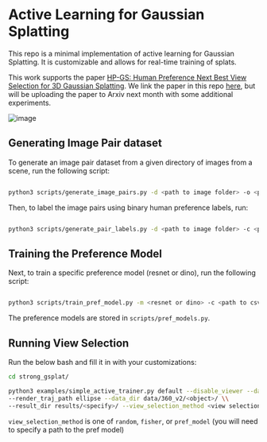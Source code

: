 # Active Learning for Gaussian Splatting

This repo is a minimal implementation of active learning for Gaussian Splatting. It is customizable and allows for real-time training of splats.

This work supports the paper [HP-GS: Human Preference Next Best View Selection for 3D Gaussian Splatting](https://www.youtube.com/watch?v=t3gCQJGRSSY). We link the paper in this repo [here](https://github.com/peasant98/active-gsplat/blob/main/papers/HP-GS.pdf), but will be uploading the paper to Arxiv next month with some additional experiments.

![image](https://github.com/user-attachments/assets/9c963de4-67d8-490b-9581-541055ada916)


## Generating Image Pair dataset

To generate an image pair dataset from a given directory of images from a scene, run the following script:

```bash

python3 scripts/generate_image_pairs.py -d <path to image folder> -o <path to output csv file> -n <number of pairs>

```

Then, to label the image pairs using binary human preference labels, run:

```bash

python3 scripts/generate_pair_labels.py -d <path to image folder> -c <path to csv file>

```

## Training the Preference Model

Next, to train a specific preference model (resnet or dino), run the following script:

```bash

python3 scripts/train_pref_model.py -m <resnet or dino> -c <path to csv file> -d <path to image folder> -s <path to output model checkpoint .pth> -b 16

```

The preference models are stored in `scripts/pref_models.py`.

## Running View Selection

Run the below bash and fill it in with your customizations:

```bash
cd strong_gsplat/

python3 examples/simple_active_trainer.py default --disable_viewer --data_factor <specify> \\
--render_traj_path ellipse --data_dir data/360_v2/<object>/ \\
--result_dir results/<specify>/ --view_selection_method <view selection method> --should_render False

```

`view_selection_method` is one of `random`, `fisher`, or `pref_model` (you will need to specify a path to the pref model)
